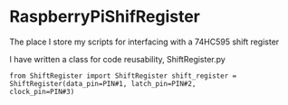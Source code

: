 # RaspberryPiShifRegister
The place I store my scripts for interfacing with a 74HC595 shift register


I have written a class for code reusability, ShiftRegister.py


<code>from ShiftRegister import ShiftRegister
shift_register = ShiftRegister(data_pin=PIN#1, latch_pin=PIN#2, clock_pin=PIN#3)</code>

